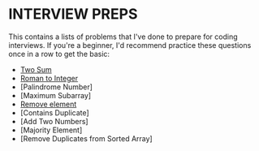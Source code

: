 # INTERVIEW PREPS

This contains a lists of problems that I've done to prepare for coding interviews. If you're a beginner, I'd recommend practice these questions once in a row to get the basic:

- [Two Sum](./two-sum.md)
- [Roman to Integer](./roman-to-integer.md)
- [Palindrome Number]
- [Maximum Subarray]
- [Remove element](./remove-element.md)
- [Contains Duplicate]
- [Add Two Numbers]
- [Majority Element]
- [Remove Duplicates from Sorted Array]


